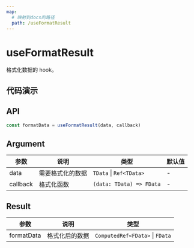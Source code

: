```yaml
---
map:
  # 映射到docs的路径
  path: /useFormatResult
---
```


# useFormatResult

格式化数据的 hook。

## 代码演示

<demo src="./demo/demo.vue"
  language="vue"
  title="基本用法"
  desc="格式化数据"> </demo>

## API

```typescript
const formatData = useFormatResult(data, callback)
```

## Argument

| 参数     | 说明             | 类型                     | 默认值 |
| -------- | ---------------- | ------------------------ | ------ |
| data     | 需要格式化的数据 | `TData` \| `Ref<TData>`  | -      |
| callback | 格式化函数       | `(data: TData) => FData` | -      |

## Result

| 参数       | 说明           | 类型                            |
| ---------- | -------------- | ------------------------------- |
| formatData | 格式化后的数据 | `ComputedRef<FData>` \| `FData` |

